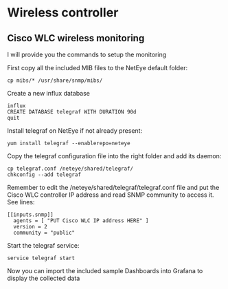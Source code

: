 # Wireless controller
## Cisco WLC wireless monitoring
I will provide you the commands to setup the monitoring

First copy all the included MIB files to the NetEye default folder:
```
cp mibs/* /usr/share/snmp/mibs/
```

Create a new influx database
```
influx
CREATE DATABASE telegraf WITH DURATION 90d
quit
```

Install telegraf on NetEye if not already present:
```
yum install telegraf --enablerepo=neteye
```

Copy the telegraf configuration file into the right folder and add its daemon:
```
cp telegraf.conf /neteye/shared/telegraf/
chkconfig --add telegraf
```

Remember to edit the /neteye/shared/telegraf/telegraf.conf file and put the Cisco WLC controller IP address and read SNMP community to access it.
See lines:
```
[[inputs.snmp]]
  agents = [ "PUT Cisco WLC IP address HERE" ]
  version = 2
  community = "public"
```


Start the telegraf service:
```
service telegraf start
```

Now you can import the included sample Dashboards into Grafana to display the collected data
